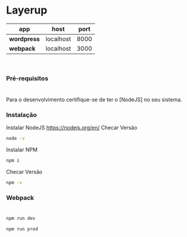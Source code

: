 # Layerup
| app           | host      | port |
| ------------- | --------- | ---- |
| **wordpress** | localhost | 8000 |
| **webpack**   | localhost | 3000 |
<br/>

### Pré-requisitos
#
Para o desenvolvimento certifique-se de ter o [NodeJS] no seu sistema.
### Instalação
Instalar NodeJS
https://nodejs.org/en/
Checar Versão
```sh
node -v
```

Instalar NPM
```sh
npm i
```

Checar Versão
```sh
npm -v
```

### Webpack
#
```sh
npm run dev
```

```sh
npm run prod
```